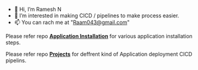 - 👋 Hi, I’m Ramesh N
- 👀 I’m interested in making CICD / pipelines to make process easier.
- 📫 You can rach me at "Raam043@gmail.com"

Please refer repo **[Application Installation](https://github.com/Raam043/Applications-Installation.git)** for various application installation steps.

Please refer repo **[Projects](https://github.com/Raam043/Projects)** for deffrent kind of Application deployment CICD pipelins.
